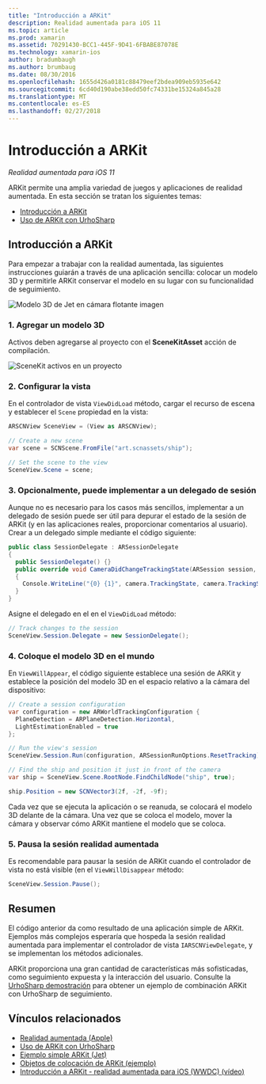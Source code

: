 ```yaml
---
title: "Introducción a ARKit"
description: Realidad aumentada para iOS 11
ms.topic: article
ms.prod: xamarin
ms.assetid: 70291430-BCC1-445F-9D41-6FBABE87078E
ms.technology: xamarin-ios
author: bradumbaugh
ms.author: brumbaug
ms.date: 08/30/2016
ms.openlocfilehash: 1655d426a0181c88479eef2bdea909eb5935e642
ms.sourcegitcommit: 6cd40d190abe38edd50fc74331be15324a845a28
ms.translationtype: MT
ms.contentlocale: es-ES
ms.lasthandoff: 02/27/2018
---
```

# <a name="introduction-to-arkit"></a>Introducción a ARKit

_Realidad aumentada para iOS 11_

ARKit permite una amplia variedad de juegos y aplicaciones de realidad aumentada. En esta sección se tratan los siguientes temas:

- [Introducción a ARKit](#gettingstarted)
- [Uso de ARKit con UrhoSharp](urhosharp.md)

<a name="gettingstarted" />

## <a name="getting-started-with-arkit"></a>Introducción a ARKit

Para empezar a trabajar con la realidad aumentada, las siguientes instrucciones guiarán a través de una aplicación sencilla: colocar un modelo 3D y permitirle ARKit conservar el modelo en su lugar con su funcionalidad de seguimiento.

![Modelo 3D de Jet en cámara flotante imagen](images/jet-sml.png)

### <a name="1-add-a-3d-model"></a>1. Agregar un modelo 3D

Activos deben agregarse al proyecto con el **SceneKitAsset** acción de compilación.

![SceneKit activos en un proyecto](images/scene-assets.png)


### <a name="2-configure-the-view"></a>2. Configurar la vista

En el controlador de vista `ViewDidLoad` método, cargar el recurso de escena y establecer el `Scene` propiedad en la vista:

```csharp
ARSCNView SceneView = (View as ARSCNView);

// Create a new scene
var scene = SCNScene.FromFile("art.scnassets/ship");

// Set the scene to the view
SceneView.Scene = scene;
```

### <a name="3-optionally-implement-a-session-delegate"></a>3. Opcionalmente, puede implementar a un delegado de sesión

Aunque no es necesario para los casos más sencillos, implementar a un delegado de sesión puede ser útil para depurar el estado de la sesión de ARKit (y en las aplicaciones reales, proporcionar comentarios al usuario). Crear a un delegado simple mediante el código siguiente:

```csharp
public class SessionDelegate : ARSessionDelegate
{
  public SessionDelegate() {}
  public override void CameraDidChangeTrackingState(ARSession session, ARCamera camera)
  {
    Console.WriteLine("{0} {1}", camera.TrackingState, camera.TrackingStateReason);
  }
}
```

Asigne el delegado en el en el `ViewDidLoad` método:

```csharp
// Track changes to the session
SceneView.Session.Delegate = new SessionDelegate();
```

### <a name="4-position-the-3d-model-in-the-world"></a>4. Coloque el modelo 3D en el mundo

En `ViewWillAppear`, el código siguiente establece una sesión de ARKit y establece la posición del modelo 3D en el espacio relativo a la cámara del dispositivo:

```csharp
// Create a session configuration
var configuration = new ARWorldTrackingConfiguration {
  PlaneDetection = ARPlaneDetection.Horizontal,
  LightEstimationEnabled = true
};

// Run the view's session
SceneView.Session.Run(configuration, ARSessionRunOptions.ResetTracking);

// Find the ship and position it just in front of the camera
var ship = SceneView.Scene.RootNode.FindChildNode("ship", true);

ship.Position = new SCNVector3(2f, -2f, -9f);
```

Cada vez que se ejecuta la aplicación o se reanuda, se colocará el modelo 3D delante de la cámara. Una vez que se coloca el modelo, mover la cámara y observar cómo ARKit mantiene el modelo que se coloca.

### <a name="5-pause-the-augmented-reality-session"></a>5. Pausa la sesión realidad aumentada

Es recomendable para pausar la sesión de ARKit cuando el controlador de vista no está visible (en el `ViewWillDisappear` método:

```csharp
SceneView.Session.Pause();
```

## <a name="summary"></a>Resumen

El código anterior da como resultado de una aplicación simple de ARKit. Ejemplos más complejos esperaría que hospeda la sesión realidad aumentada para implementar el controlador de vista `IARSCNViewDelegate`, y se implementan los métodos adicionales.

ARKit proporciona una gran cantidad de características más sofisticadas, como seguimiento expuesta y la interacción del usuario. Consulte la [UrhoSharp demostración](urhosharp.md) para obtener un ejemplo de combinación ARKit con UrhoSharp de seguimiento.


## <a name="related-links"></a>Vínculos relacionados

- [Realidad aumentada (Apple)](https://developer.apple.com/arkit/)
- [Uso de ARKit con UrhoSharp](urhosharp.md)
- [Ejemplo simple ARKit (Jet)](https://developer.xamarin.com/samples/monotouch/ios11/ARKitSample/)
- [Objetos de colocación de ARKit (ejemplo)](https://developer.xamarin.com/samples/monotouch/ios11/ARKitPlacingObjects/)
- [Introducción a ARKit - realidad aumentada para iOS (WWDC) (vídeo)](https://developer.apple.com/videos/play/wwdc2017/602/)
